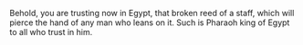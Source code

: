 Behold, you are trusting now in Egypt, that broken reed of a staff, which will pierce the hand of any man who leans on it. Such is Pharaoh king of Egypt to all who trust in him.
